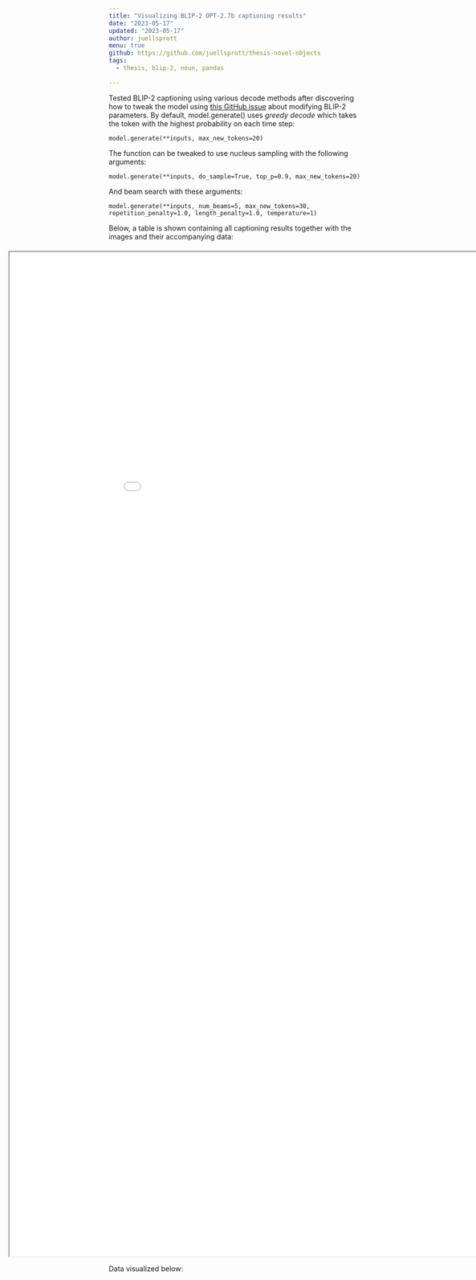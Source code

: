```yaml
---
title: "Visualizing BLIP-2 OPT-2.7b captioning results"
date: "2023-05-17"
updated: "2023-05-17"
author: juellsprott
menu: true
github: https://github.com/juellsprott/thesis-novel-objects
tags:
  - thesis, blip-2, noun, pandas

---
```




Tested BLIP-2 captioning using various decode methods after discovering how to tweak the model using [this GitHub issue](https://github.com/huggingface/transformers/issues/22146) about modifying BLIP-2 parameters. By default, model.generate() uses *greedy decode* which takes the token with the highest probability on each time step:
```
model.generate(**inputs, max_new_tokens=20)
```

The function can be tweaked to use nucleus sampling with the following arguments:


```
model.generate(**inputs, do_sample=True, top_p=0.9, max_new_tokens=20)
```

And beam search with these arguments:

```
model.generate(**inputs, num_beams=5, max_new_tokens=30, repetition_penalty=1.0, length_penalty=1.0, temperature=1)
```

Below, a table is shown containing all captioning results together with the images and their accompanying data:

<style>
    .custom-iframe {
        margin-left: -200px; /* Adjust the margin values as per your needs */
        margin-top: 20px;
    }
</style>

<div class="custom-iframe">
    <iframe src="/daily-lablog/_data/greedy_beam_questions_similarity.html" width="150%" height="2000px"></iframe>
</div>

Data visualized below:

<script src="https://cdn.plot.ly/plotly-latest.min.js"></script>
<div id="grouped-bar-chart"></div>
<script>
    // Load the JSON file
    fetch('/daily-lablog/_data/grouped_color.json')
        .then(response => response.json())
        .then(data => {
            // Parse the JSON data and modify the layout
            const figure = JSON.parse(data);
            
            // Adjust the size of the plot by modifying the layout object
            figure.layout.width = 1000; // Set the desired width in pixels
            figure.layout.height = 600; // Set the desired height in pixels
            
            // Render the Plotly figure with the updated layout
            Plotly.newPlot('grouped-bar-chart', figure.data, figure.layout);
        })
        .catch(error => console.error('Error:', error));
</script>


